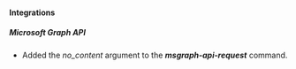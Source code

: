 #### Integrations
##### Microsoft Graph API
- Added the *no_content* argument to the ***msgraph-api-request*** command.
